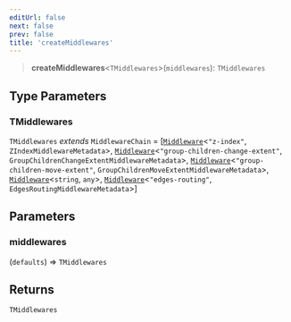 ```yaml
---
editUrl: false
next: false
prev: false
title: 'createMiddlewares'
---
```


> **createMiddlewares**\<`TMiddlewares`\>(`middlewares`): `TMiddlewares`

## Type Parameters

### TMiddlewares

`TMiddlewares` _extends_ `MiddlewareChain` = \[[`Middleware`](/api/other/middleware/)\<`"z-index"`, `ZIndexMiddlewareMetadata`\>, [`Middleware`](/api/other/middleware/)\<`"group-children-change-extent"`, `GroupChildrenChangeExtentMiddlewareMetadata`\>, [`Middleware`](/api/other/middleware/)\<`"group-children-move-extent"`, `GroupChildrenMoveExtentMiddlewareMetadata`\>, [`Middleware`](/api/other/middleware/)\<`string`, `any`\>, [`Middleware`](/api/other/middleware/)\<`"edges-routing"`, `EdgesRoutingMiddlewareMetadata`\>\]

## Parameters

### middlewares

(`defaults`) => `TMiddlewares`

## Returns

`TMiddlewares`
